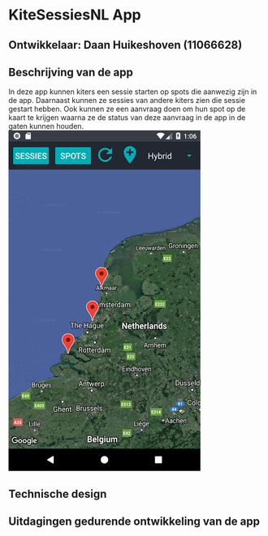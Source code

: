# KiteSessiesNL App

## Ontwikkelaar: Daan Huikeshoven (11066628)
## Beschrijving van de app
In deze app kunnen kiters een sessie starten op spots die aanwezig zijn in de app. Daarnaast kunnen ze sessies van andere kiters zien die sessie gestart hebben. Ook kunnen ze een aanvraag doen om hun spot op de kaart te krijgen waarna ze de status van deze aanvraag in de app in de gaten kunnen houden.
![](https://github.com/Huikie/Eindproject-minor-prog/blob/master/doc/home.png)
## Technische design

## Uitdagingen gedurende ontwikkeling van de app
